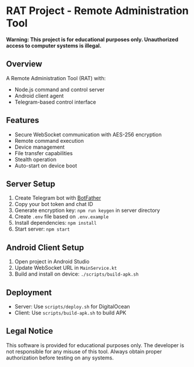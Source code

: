 # RAT Project - Remote Administration Tool

**Warning: This project is for educational purposes only. Unauthorized access to computer systems is illegal.**

## Overview
A Remote Administration Tool (RAT) with:
- Node.js command and control server
- Android client agent
- Telegram-based control interface

## Features
- Secure WebSocket communication with AES-256 encryption
- Remote command execution
- Device management
- File transfer capabilities
- Stealth operation
- Auto-start on device boot

## Server Setup
1. Create Telegram bot with [BotFather](https://t.me/botfather)
2. Copy your bot token and chat ID
3. Generate encryption key: `npm run keygen` in server directory
4. Create `.env` file based on `.env.example`
5. Install dependencies: `npm install`
6. Start server: `npm start`

## Android Client Setup
1. Open project in Android Studio
2. Update WebSocket URL in `MainService.kt`
3. Build and install on device: `./scripts/build-apk.sh`

## Deployment
- Server: Use `scripts/deploy.sh` for DigitalOcean
- Client: Use `scripts/build-apk.sh` to build APK

## Legal Notice
This software is provided for educational purposes only. The developer is not responsible for any misuse of this tool. Always obtain proper authorization before testing on any systems.
